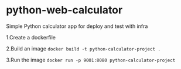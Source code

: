 # python-web-calculator
Simple Python calculator app for deploy and test with infra

1.Create a dockerfile


2.Build an image
`docker build -t python-calculator-project .`

3.Run the image
`docker run -p 9001:8080 python-calculator-project`